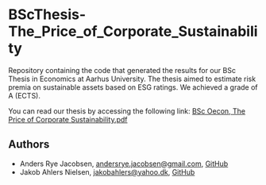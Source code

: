 # BScThesis-The_Price_of_Corporate_Sustainability

Repository containing the code that generated the results for our BSc Thesis in
Economics at Aarhus University. The thesis aimed to estimate risk premia on
sustainable assets based on ESG ratings. We achieved a grade of A (ECTS).


You can read our thesis by accessing the following link: [BSc Oecon, The Price of Corporate Sustainability.pdf](https://github.com/ismand95/BScThesis-The_Price_of_Corporate_Sustainability/files/12827981/Bachelor_Oecon.pdf)

## Authors

- Anders Rye Jacobsen, [andersrye.jacobsen@gmail.com](mailto:andersrye.jacobsen@gmail.com), [GitHub](https://github.com/ismand95)
- Jakob Ahlers Nielsen, [jakobahlers@yahoo.dk](mailto:jakobahlers@yahoo.dk), [GitHub](https://github.com/jakobahlers)
